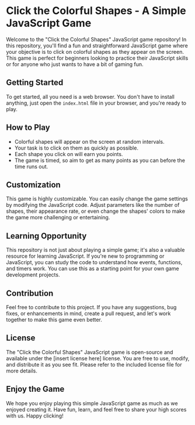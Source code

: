 # Click the Colorful Shapes - A Simple JavaScript Game

Welcome to the "Click the Colorful Shapes" JavaScript game repository! In this repository, you'll find a fun and straightforward JavaScript game where your objective is to click on colorful shapes as they appear on the screen. This game is perfect for beginners looking to practice their JavaScript skills or for anyone who just wants to have a bit of gaming fun.

## Getting Started

To get started, all you need is a web browser. You don't have to install anything, just open the `index.html` file in your browser, and you're ready to play.

## How to Play

- Colorful shapes will appear on the screen at random intervals.
- Your task is to click on them as quickly as possible.
- Each shape you click on will earn you points.
- The game is timed, so aim to get as many points as you can before the time runs out.

## Customization

This game is highly customizable. You can easily change the game settings by modifying the JavaScript code. Adjust parameters like the number of shapes, their appearance rate, or even change the shapes' colors to make the game more challenging or entertaining.

## Learning Opportunity

This repository is not just about playing a simple game; it's also a valuable resource for learning JavaScript. If you're new to programming or JavaScript, you can study the code to understand how events, functions, and timers work. You can use this as a starting point for your own game development projects.

## Contribution

Feel free to contribute to this project. If you have any suggestions, bug fixes, or enhancements in mind, create a pull request, and let's work together to make this game even better.

## License

The "Click the Colorful Shapes" JavaScript game is open-source and available under the [insert license here] license. You are free to use, modify, and distribute it as you see fit. Please refer to the included license file for more details.

## Enjoy the Game

We hope you enjoy playing this simple JavaScript game as much as we enjoyed creating it. Have fun, learn, and feel free to share your high scores with us. Happy clicking!
